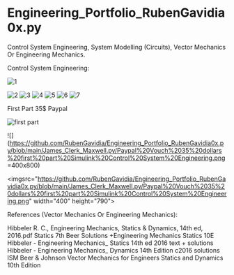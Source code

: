 # Engineering_Portfolio_RubenGavidia0x.py
Control System Engineering, System Modelling (Circuits), Vector Mechanics Or Engineering Mechanics.


Control System Engineering:

![1](https://github.com/RubenGavidia/Engineering_Portfolio_RubenGavidia0x.py/blob/main/James_Clerk_Maxwell.py/Mechanical%20System%20Fluid%20Friction%20Simulink%20Control%20System%20Engineerig.png)

![2](https://github.com/RubenGavidia/Engineering_Portfolio_RubenGavidia0x.py/blob/main/James_Clerk_Maxwell.py/diff%20eq_Mechanical%20System%20Fluid%20Friction%20Simulink%20Control%20System%20Engineerig.png)
![3](https://github.com/RubenGavidia/Engineering_Portfolio_RubenGavidia0x.py/blob/main/James_Clerk_Maxwell.py/blocks_diagram_Mechanical%20System%20Fluid%20Friction%20Simulink%20Control%20System%20Engineerig.png)
![4](https://github.com/RubenGavidia/Engineering_Portfolio_RubenGavidia0x.py/blob/main/James_Clerk_Maxwell.py/graphic_Mechanical%20System%20Fluid%20Friction%20Simulink%20Control%20System%20Engineerig.png)
![5](https://github.com/RubenGavidia/Engineering_Portfolio_RubenGavidia0x.py/blob/main/James_Clerk_Maxwell.py/analytical_solution_Mechanical%20System%20Fluid%20Friction%20Simulink%20Control%20System%20Engineerig.png)
![6](https://github.com/RubenGavidia/Engineering_Portfolio_RubenGavidia0x.py/blob/main/James_Clerk_Maxwell.py/python_calculationsUsingTime_Mechanical%20System%20Fluid%20Friction%20Simulink%20Control%20System%20Engineerig.png)
![7](https://github.com/RubenGavidia/Engineering_Portfolio_RubenGavidia0x.py/blob/main/James_Clerk_Maxwell.py/python_calculations2UsingTime_Mechanical%20System%20Fluid%20Friction%20Simulink%20Control%20System%20Engineerig.png)

First Part 35$ Paypal

![first part](https://github.com/RubenGavidia/Engineering_Portfolio_RubenGavidia0x.py/blob/main/James_Clerk_Maxwell.py/Paypal%20Vouch%2035%20dollars%20first%20part%20Simulink%20Control%20System%20Engineering.png)

![](https://github.com/RubenGavidia/Engineering_Portfolio_RubenGavidia0x.py/blob/main/James_Clerk_Maxwell.py/Paypal%20Vouch%2035%20dollars%20first%20part%20Simulink%20Control%20System%20Engineering.png =400x800)

<imgsrc="https://github.com/RubenGavidia/Engineering_Portfolio_RubenGavidia0x.py/blob/main/James_Clerk_Maxwell.py/Paypal%20Vouch%2035%20dollars%20first%20part%20Simulink%20Control%20System%20Engineering.png" width="400" height="790">

References (Vector Mechanics Or Engineering Mechanics):

Hibbeler R. C., Engineering Mechanics, Statics & Dynamics, 14th ed, 2016.pdf
Statics 7th Beer Solutions +Engineering Mechanics Statics 10E
Hibbeler - Engineering Mechanics_ Statics 14th ed 2016 text + solutions
Hibbeler - Engineering Mechanics_ Dynamics 14th Edition c2016 solutions ISM
Beer & Johnson Vector Mechanics for Engineers Statics and Dynamics 10th Edition
